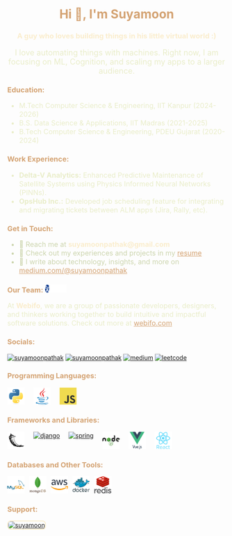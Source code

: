 <h1 align="center" style="color:#d4a373">Hi 👋, I'm Suyamoon</h1>
<h3 align="center" style="color:#faedcd">A guy who loves building things in his little virtual world :)</h3>
<p align="center" style="color:#e9edc9; font-size:18px;"> I love automating things with machines. Right now, I am focusing on ML, Cognition, and scaling my apps to a larger audience. </p>

<h3 align="left" style="color:#d4a373">Education:</h3>
<ul style="color:#e9edc9; font-size:16px;">
  <li>M.Tech Computer Science & Engineering, IIT Kanpur (2024-2026)</li>
  <li>B.S. Data Science & Applications, IIT Madras (2021-2025)</li>
  <li>B.Tech Computer Science & Engineering, PDEU Gujarat (2020-2024)</li>
</ul>

<h3 align="left" style="color:#d4a373">Work Experience:</h3>
<ul style="color:#e9edc9; font-size:16px;">
  <li><strong>Delta-V Analytics:</strong> Enhanced Predictive Maintenance of Satellite Systems using Physics Informed Neural Networks (PINNs).</li>
  <li><strong>OpsHub Inc.:</strong> Developed job scheduling feature for integrating and migrating tickets between ALM apps (Jira, Rally, etc).</li>
</ul>

<h3 align="left" style="color:#d4a373">Get in Touch:</h3>
<ul style="color:#ccd5ae; font-size:16px;">
  <li>📧 Reach me at <strong style="color:#faedcd">suyamoonpathak@gmail.com</strong></li>
  <li>🔐 Check out my experiences and projects in my <a href="https://github.com/suyamoonpathak/resume/blob/master/Resume_DS_after_second_Sem_at_IITK.pdf" style="color:#d4a373">resume</a></li>
  <li>📝 I write about technology, insights, and more on <a href="https://medium.com/@suyamoonpathak" style="color:#d4a373">medium.com/@suyamoonpathak</a></li>
</ul>

<h3 align="left" style="color:#d4a373">
  Our Team: <img src="webifo.png" alt="Webifo Logo" width="10%" height="18px" style="margin-right:10px;">
</h3>
<p style="color:#e9edc9; font-size:16px;">
  At <strong style="color:#faedcd;">Webifo</strong>, we are a group of passionate developers, designers, and thinkers working together to build intuitive and impactful software solutions.
  Check out more at <a href="https://www.webifo.com" target="_blank" rel="noopener noreferrer" style="color:#d4a373;">webifo.com</a>
</p>



<h3 align="left" style="color:#d4a373">Socials:</h3>
<p align="left">
    <a href="https://linkedin.com/in/suyamoonpathak" target="blank"><img align="center" src="https://raw.githubusercontent.com/rahuldkjain/github-profile-readme-generator/master/src/images/icons/Social/linked-in-alt.svg" alt="suyamoonpathak" height="30" width="40" /></a>
  <a href="https://twitter.com/suyamoonpathak" target="blank"><img align="center" src="https://raw.githubusercontent.com/rahuldkjain/github-profile-readme-generator/master/src/images/icons/Social/twitter.svg" alt="suyamoonpathak" height="30" width="40" /></a>
  <a href="https://medium.com/@suyamoonpathak" target="blank"><img align="center" src="https://raw.githubusercontent.com/rahuldkjain/github-profile-readme-generator/master/src/images/icons/Social/medium.svg" alt="medium" height="30" width="40" /></a>
  <a href="https://www.leetcode.com/suyamoonpathak" target="blank"><img align="center" src="https://raw.githubusercontent.com/rahuldkjain/github-profile-readme-generator/master/src/images/icons/Social/leet-code.svg" alt="leetcode" height="30" width="40" /></a>
</p>

<h3 align="left" style="color:#d4a373">Programming Languages:</h3>
    <div style="display: flex; gap: 20px;">
        <a href="https://www.python.org" target="_blank" rel="noreferrer">
          <img src="https://raw.githubusercontent.com/devicons/devicon/master/icons/python/python-original.svg" alt="python" width="40" height="40" />
        </a>
        <a href="https://www.java.com" target="_blank" rel="noreferrer">
          <img src="https://raw.githubusercontent.com/devicons/devicon/master/icons/java/java-original.svg" alt="java" width="40" height="40" />
        </a>
        <a href="https://developer.mozilla.org/en-US/docs/Web/JavaScript" target="_blank" rel="noreferrer">
          <img src="https://raw.githubusercontent.com/devicons/devicon/master/icons/javascript/javascript-original.svg" alt="javascript" width="40" height="40" />
        </a>
    </div>

<h3 align="left" style="color:#d4a373">Frameworks and Libraries:</h3>
    <div style="display: flex; gap: 20px;">
        <a href="https://flask.palletsprojects.com/" target="_blank" rel="noreferrer">
          <img src="https://raw.githubusercontent.com/devicons/devicon/master/icons/flask/flask-original.svg" alt="flask" width="40" height="40" />
        </a>
        <a href="https://www.djangoproject.com/" target="_blank" rel="noreferrer">
          <img src="https://cdn.worldvectorlogo.com/logos/django.svg" alt="django" width="40" height="40" />
        </a>
        <a href="https://spring.io/" target="_blank" rel="noreferrer">
          <img src="https://www.vectorlogo.zone/logos/springio/springio-icon.svg" alt="spring" width="40" height="40" />
        </a>
        <a href="https://nodejs.org" target="_blank" rel="noreferrer">
          <img src="https://raw.githubusercontent.com/devicons/devicon/master/icons/nodejs/nodejs-original-wordmark.svg" alt="nodejs" width="40" height="40" />
        </a>
        <a href="https://vuejs.org/" target="_blank" rel="noreferrer">
          <img src="https://raw.githubusercontent.com/devicons/devicon/master/icons/vuejs/vuejs-original-wordmark.svg" alt="vuejs" width="40" height="40" />
        </a>
        <a href="https://reactjs.org/" target="_blank" rel="noreferrer">
          <img src="https://raw.githubusercontent.com/devicons/devicon/master/icons/react/react-original-wordmark.svg" alt="react" width="40" height="40" />
        </a>
    </div>

<h3 align="left" style="color:#d4a373">Databases and Other Tools:</h3>
    <div style="display: flex; gap: 10px;">
        <a href="https://www.mysql.com/" target="_blank" rel="noreferrer">
          <img src="https://raw.githubusercontent.com/devicons/devicon/master/icons/mysql/mysql-original-wordmark.svg" alt="mysql" width="40" height="40" />
        </a>
        <a href="https://www.mongodb.com/" target="_blank" rel="noreferrer">
          <img src="https://raw.githubusercontent.com/devicons/devicon/master/icons/mongodb/mongodb-original-wordmark.svg" alt="mongodb" width="40" height="40" />
        </a>
        <a href="https://aws.amazon.com/" target="_blank" rel="noreferrer">
          <img src="https://raw.githubusercontent.com/devicons/devicon/master/icons/amazonwebservices/amazonwebservices-original-wordmark.svg" alt="aws" width="40" height="40" />
        </a>
        <a href="https://www.docker.com/" target="_blank" rel="noreferrer">
          <img src="https://raw.githubusercontent.com/devicons/devicon/master/icons/docker/docker-original-wordmark.svg" alt="docker" width="40" height="40" />
        </a>
        <a href="https://redis.io/" target="_blank" rel="noreferrer">
          <img src="https://raw.githubusercontent.com/devicons/devicon/master/icons/redis/redis-original-wordmark.svg" alt="redis" width="40" height="40" />
        </a>
    </div>


<h3 align="left" style="color:#d4a373">Support:</h3>
<p><a href="https://www.buymeacoffee.com/suyamoon"> <img align="center" src="https://cdn.buymeacoffee.com/buttons/v2/default-yellow.png" height="50" width="210" alt="suyamoon" style="border:2px solid #faedcd; border-radius:8px;"/></a></p>
